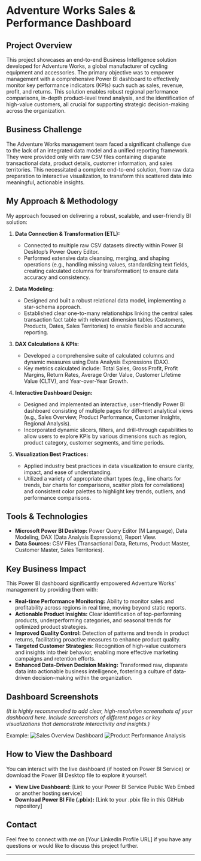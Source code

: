 # Adventure Works Sales & Performance Dashboard

## Project Overview

This project showcases an end-to-end Business Intelligence solution developed for Adventure Works, a global manufacturer of cycling equipment and accessories. The primary objective was to empower management with a comprehensive Power BI dashboard to effectively monitor key performance indicators (KPIs) such such as sales, revenue, profit, and returns. This solution enables robust regional performance comparisons, in-depth product-level trend analysis, and the identification of high-value customers, all crucial for supporting strategic decision-making across the organization.

## Business Challenge

The Adventure Works management team faced a significant challenge due to the lack of an integrated data model and a unified reporting framework. They were provided only with raw CSV files containing disparate transactional data, product details, customer information, and sales territories. This necessitated a complete end-to-end solution, from raw data preparation to interactive visualization, to transform this scattered data into meaningful, actionable insights.

## My Approach & Methodology

My approach focused on delivering a robust, scalable, and user-friendly BI solution:

1.  **Data Connection & Transformation (ETL):**
    * Connected to multiple raw CSV datasets directly within Power BI Desktop’s Power Query Editor.
    * Performed extensive data cleansing, merging, and shaping operations (e.g., handling missing values, standardizing text fields, creating calculated columns for transformation) to ensure data accuracy and consistency.

2.  **Data Modeling:**
    * Designed and built a robust relational data model, implementing a star-schema approach.
    * Established clear one-to-many relationships linking the central sales transaction fact table with relevant dimension tables (Customers, Products, Dates, Sales Territories) to enable flexible and accurate reporting.

3.  **DAX Calculations & KPIs:**
    * Developed a comprehensive suite of calculated columns and dynamic measures using Data Analysis Expressions (DAX).
    * Key metrics calculated include: Total Sales, Gross Profit, Profit Margins, Return Rates, Average Order Value, Customer Lifetime Value (CLTV), and Year-over-Year Growth.

4.  **Interactive Dashboard Design:**
    * Designed and implemented an interactive, user-friendly Power BI dashboard consisting of multiple pages for different analytical views (e.g., Sales Overview, Product Performance, Customer Insights, Regional Analysis).
    * Incorporated dynamic slicers, filters, and drill-through capabilities to allow users to explore KPIs by various dimensions such as region, product category, customer segments, and time periods.

5.  **Visualization Best Practices:**
    * Applied industry best practices in data visualization to ensure clarity, impact, and ease of understanding.
    * Utilized a variety of appropriate chart types (e.g., line charts for trends, bar charts for comparisons, scatter plots for correlations) and consistent color palettes to highlight key trends, outliers, and performance comparisons.

## Tools & Technologies

* **Microsoft Power BI Desktop:** Power Query Editor (M Language), Data Modeling, DAX (Data Analysis Expressions), Report View.
* **Data Sources:** CSV Files (Transactional Data, Returns, Product Master, Customer Master, Sales Territories).

## Key Business Impact

This Power BI dashboard significantly empowered Adventure Works' management by providing them with:

* **Real-time Performance Monitoring:** Ability to monitor sales and profitability across regions in real time, moving beyond static reports.
* **Actionable Product Insights:** Clear identification of top-performing products, underperforming categories, and seasonal trends for optimized product strategies.
* **Improved Quality Control:** Detection of patterns and trends in product returns, facilitating proactive measures to enhance product quality.
* **Targeted Customer Strategies:** Recognition of high-value customers and insights into their behavior, enabling more effective marketing campaigns and retention efforts.
* **Enhanced Data-Driven Decision Making:** Transformed raw, disparate data into actionable business intelligence, fostering a culture of data-driven decision-making within the organization.

## Dashboard Screenshots

*(It is highly recommended to add clear, high-resolution screenshots of your dashboard here. Include screenshots of different pages or key visualizations that demonstrate interactivity and insights.)*

Example:
![Sales Overview Dashboard](images/sales_overview.png)
![Product Performance Analysis](images/product_performance.png)

## How to View the Dashboard

You can interact with the live dashboard (if hosted on Power BI Service) or download the Power BI Desktop file to explore it yourself.

* **View Live Dashboard:** [Link to your Power BI Service Public Web Embed or another hosting service]
* **Download Power BI File (.pbix):** [Link to your .pbix file in this GitHub repository]

## Contact

Feel free to connect with me on [Your LinkedIn Profile URL] if you have any questions or would like to discuss this project further.

---
